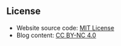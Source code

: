 ## License

- Website source code: [MIT License](./LICENSE)
- Blog content: [CC BY-NC 4.0](./content/LICENSE)
